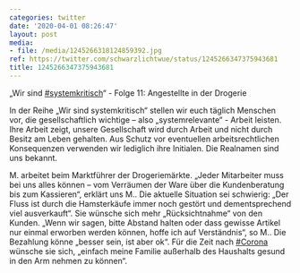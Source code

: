 ```yaml
---
categories: twitter
date: '2020-04-01 08:26:47'
layout: post
media:
- file: /media/1245266318124859392.jpg
ref: https://twitter.com/schwarzlichtwue/status/1245266347375943681
title: 1245266347375943681
---
```

„Wir sind [#systemkritisch](/t/systemkritisch)“ - Folge 11: Angestellte in der Drogerie



In der Reihe „Wir sind systemkritisch“ stellen wir euch täglich Menschen vor, die gesellschaftlich wichtige – also „systemrelevante“ - Arbeit leisten. 
Ihre Arbeit zeigt, unsere Gesellschaft wird durch Arbeit und nicht durch Besitz am Leben gehalten. Aus Schutz vor eventuellen arbeitsrechtlichen Konsequenzen verwenden wir lediglich ihre Initialen. Die Realnamen sind uns bekannt. 



M. arbeitet beim Marktführer der Drogeriemärkte.
„Jeder Mitarbeiter muss bei uns alles können – vom Verräumen der Ware über die Kundenberatung bis zum Kassieren“, erklärt uns M.. Die aktuelle Situation sei schwierig: „Der Fluss ist durch die Hamsterkäufe immer noch gestört und dementsprechend viel ausverkauft“.
Sie wünsche sich mehr „Rücksichtnahme“ von den Kunden. „Wenn wir sagen, bitte Abstand halten oder dass gewisse Artikel nur einmal erworben werden können, hoffe ich auf Verständnis“, so M.. Die Bezahlung könne „besser sein, ist aber ok“.
Für die Zeit nach [#Corona](/t/corona) wünsche sie sich, „einfach meine Familie außerhalb des Haushalts gesund in den Arm nehmen zu können“.